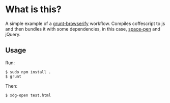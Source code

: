 # What is this?

A simple example of a [grunt-browserify](https://github.com/jmreidy/grunt-browserify) workflow. 
Compiles coffescript to js and then bundles it with some dependencies, in this case, [space-pen](https://github.com/atom/space-pen) and jQuery.

## Usage

Run:

    $ sudo npm install .
    $ grunt

Then:

    $ xdg-open test.html
